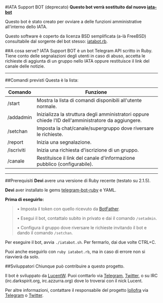 #IATA Support BOT (deprecato)
**Questo bot verrà sostituito dal nuovo [iata-bot](https://github.com/IATAdev/IATA-bot)**

Questo bot è stato creato per ovviare a delle funzioni amministrative all'interno dello IATA.

Questo software è coperto da licenza BSD semplificata (a-là FreeBSD) consultabile dal sorgente del bot stesso: [iatabot.rb](https://github.com/IATAdev/IATA-Support-BOT/blob/master/iatabot.rb).

##A cosa serve?
IATA Support BOT è un bot Telegram API scritto in Ruby. Tiene conto delle segnalazioni degli utenti in caso di abuso, accetta le richieste di aggiunta di un gruppo nello IATA oppure restituisce il link del canale delle notizie.

* * *

##Comandi previsti
Questa è la lista:

| Comando | Funzione |
|---------|----------|
| /start | Mostra la lista di comandi disponibili all'utente normale. |
| /addadmin | Inizializza la struttura degli amministratori oppure chiede l'ID dell'amministratore da aggiungere. |
| /setchan | Imposta la chat/canale/supergruppo dove riversare le richieste. |
| /report | Inizia una segnalazione. |
| /iscriviti | Inizia una richiesta d'iscrizione di un gruppo. |
| /canale | Restituisce il link del canale d'informazione pubblico (configurabile). |

* * *

##Prerequisiti
**Devi** avere una versione di Ruby recente (testato su 2.1.5).

**Devi** aver installato le gems [telegram-bot-ruby](https://github.com/atipugin/telegram-bot-ruby) e YAML.

**Prima di eseguirlo:**

> • Imposta il token con quello ricevuto da [BotFather](http://telegram.me/BotFather).
>
> • Esegui il bot, contattalo subito in privato e dai il comando `/setadmin`.
>
> • Configura il gruppo dove riversare le richieste invitando il bot e dando il comando `/setchan`.

Per eseguire il bot, avvia `./iatabot.sh`. Per fermarlo, dai due volte CTRL+C.

Puoi anche eseguirlo con `ruby iatabot.rb`, ma in caso di errore non si riavvierà da solo.

##Sviluppatori
Chiunque può contribuire a questo progetto.

Il bot è sviluppato da [LucentW](https://github.com/LucentW). Puoi conttarlo via [Telegram](https://telegram.me/LucentW), [Twitter](https://twitter.com/lucentw), o su IRC (irc.darkspirit.org, irc.azzurra.org) dove lo troverai con il nick Lucent.

Per altre informazioni, contattare il responsabile del progetto [lollofra](https://github.com/lollofra) via [Telegram](https://telegram.me/lollofra) o [Twitter](https://twitter.com/Lorenzo_Fiocco).
